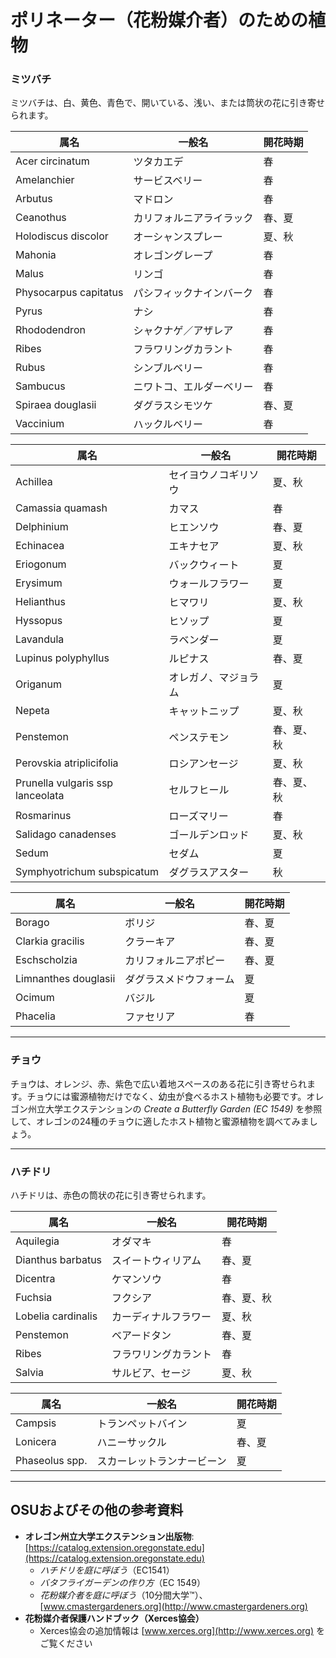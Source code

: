 # ポリネーター（花粉媒介者）のための植物

### ミツバチ

ミツバチは、白、黄色、青色で、開いている、浅い、または筒状の花に引き寄せられます。


| 属名                     | 一般名               | 開花時期              |
|--------------------------|----------------------|----------------------|
| Acer circinatum          | ツタカエデ           | 春                   |
| Amelanchier              | サービスベリー        | 春                   |
| Arbutus                  | マドロン              | 春                   |
| Ceanothus                | カリフォルニアライラック | 春、夏              |
| Holodiscus discolor      | オーシャンスプレー      | 夏、秋               |
| Mahonia                  | オレゴングレープ        | 春                   |
| Malus                    | リンゴ                | 春                   |
| Physocarpus capitatus    | パシフィックナインバーク | 春                  |
| Pyrus                    | ナシ                  | 春                   |
| Rhododendron             | シャクナゲ／アザレア     | 春                  |
| Ribes                    | フラワリングカラント     | 春                  |
| Rubus                    | シンブルベリー           | 春                  |
| Sambucus                 | ニワトコ、エルダーベリー  | 春                  |
| Spiraea douglasii        | ダグラスシモツケ        | 春、夏              |
| Vaccinium                | ハックルベリー          | 春                  |


| 属名                           | 一般名                  | 開花時期              |
|---------------------------------|-------------------------|----------------------|
| Achillea                       | セイヨウノコギリソウ     | 夏、秋               |
| Camassia quamash               | カマス                  | 春                   |
| Delphinium                     | ヒエンソウ               | 春、夏               |
| Echinacea                      | エキナセア               | 夏、秋               |
| Eriogonum                      | バックウィート           | 夏                   |
| Erysimum                       | ウォールフラワー         | 夏                   |
| Helianthus                     | ヒマワリ                 | 夏、秋               |
| Hyssopus                       | ヒソップ                 | 夏                   |
| Lavandula                      | ラベンダー               | 夏                   |
| Lupinus polyphyllus            | ルピナス                 | 春、夏               |
| Origanum                       | オレガノ、マジョラム      | 夏                   |
| Nepeta                         | キャットニップ           | 夏、秋               |
| Penstemon                      | ペンステモン             | 春、夏、秋           |
| Perovskia atriplicifolia       | ロシアンセージ           | 夏、秋               |
| Prunella vulgaris ssp lanceolata | セルフヒール           | 春、夏、秋           |
| Rosmarinus                     | ローズマリー             | 春                   |
| Salidago canadenses            | ゴールデンロッド          | 夏、秋               |
| Sedum                          | セダム                   | 夏                   |
| Symphyotrichum subspicatum     | ダグラスアスター          | 秋                   |


| 属名                | 一般名                 | 開花時期              |
|---------------------|------------------------|----------------------|
| Borago              | ボリジ                 | 春、夏               |
| Clarkia gracilis    | クラーキア             | 春、夏               |
| Eschscholzia        | カリフォルニアポピー   | 春、夏               |
| Limnanthes douglasii | ダグラスメドウフォーム | 夏                   |
| Ocimum              | バジル                 | 夏                   |
| Phacelia            | ファセリア             | 春                   |

---

### チョウ

チョウは、オレンジ、赤、紫色で広い着地スペースのある花に引き寄せられます。チョウには蜜源植物だけでなく、幼虫が食べるホスト植物も必要です。オレゴン州立大学エクステンションの *Create a Butterfly Garden (EC 1549)* を参照して、オレゴンの24種のチョウに適したホスト植物と蜜源植物を調べてみましょう。

---

### ハチドリ

ハチドリは、赤色の筒状の花に引き寄せられます。


| 属名                | 一般名               | 開花時期              |
|---------------------|----------------------|----------------------|
| Aquilegia           | オダマキ             | 春                   |
| Dianthus barbatus   | スイートウィリアム   | 春、夏               |
| Dicentra            | ケマンソウ           | 春                   |
| Fuchsia             | フクシア             | 春、夏、秋           |
| Lobelia cardinalis  | カーディナルフラワー | 夏、秋               |
| Penstemon           | ベアードタン         | 春、夏               |
| Ribes               | フラワリングカラント | 春                  |
| Salvia              | サルビア、セージ     | 夏、秋               |


| 属名           | 一般名                 | 開花時期              |
|----------------|------------------------|----------------------|
| Campsis        | トランペットバイン      | 夏                   |
| Lonicera       | ハニーサックル          | 春、夏               |
| Phaseolus spp. | スカーレットランナービーン | 夏                |

---

## OSUおよびその他の参考資料

- **オレゴン州立大学エクステンション出版物**: [https://catalog.extension.oregonstate.edu](https://catalog.extension.oregonstate.edu)
    - *ハチドリを庭に呼ぼう*（EC1541）
    - *バタフライガーデンの作り方*（EC 1549）
    - *花粉媒介者を庭に呼ぼう*（10分間大学™）、[www.cmastergardeners.org](http://www.cmastergardeners.org)
- **花粉媒介者保護ハンドブック（Xerces協会）**
    - Xerces協会の追加情報は [www.xerces.org](http://www.xerces.org) をご覧ください
